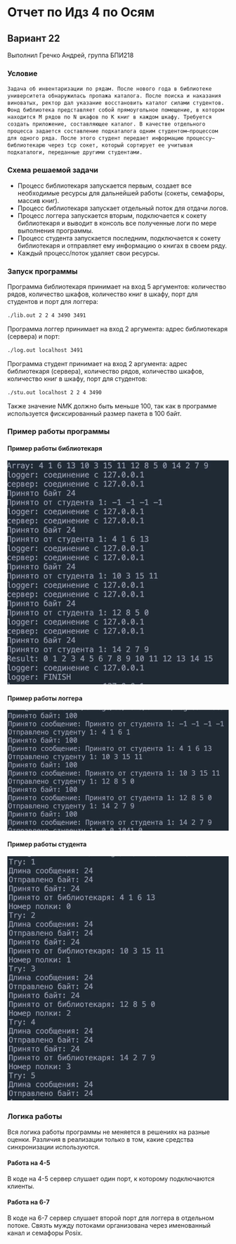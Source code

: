 # Отчет по Идз 4 по Осям
## Вариант 22
Выполнил Гречко Андрей, группа БПИ218

### Условие
```
Задача об инвентаризации по рядам. После нового года в библиотеке университета обнаружилась пропажа каталога. После поиска и наказания виноватых, ректор дал указание восстановить каталог силами студентов. Фонд библиотека представляет собой прямоугольное помещение, в котором находится M рядов по N шкафов по K книг в каждом шкафу. Требуется создать приложение, составляющее каталог. В качестве отдельного процесса задается составление подкаталога одним студентом–процессом для одного ряда. После этого студент передает информацию процессу–библиотекарю через tcp сокет, который сортирует ее учитывая подкаталоги, переданные другими студентами.
```

### Схема решаемой задачи
- Процесс библиотекаря запускается первым, создает все необходимые ресурсы для дальнейшей работы (сокеты, семафоры, массив книг).
- Процесс библиотекаря запускает отдельный поток для отдачи логов.
- Процесс логгера запускается вторым, подключается к сокету библиотекаря и выводит в консоль все полученные логи по мере выполнения программы.
- Процесс студента запускается последним, подключается к сокету библиотекаря и отправляет ему информацию о книгах в своем ряду.
- Каждый процесс/поток удаляет свои ресурсы.

### Запуск программы

Программа библиотекаря принимает на вход 5 аргументов: количество рядов, количество шкафов, количество книг в шкафу, порт для студентов и порт для логгера:
```bash
./lib.out 2 2 4 3490 3491
```
Программа логгер принимает на вход 2 аргумента: адрес библиотекаря (сервера) и порт:
```bash
./log.out localhost 3491
```
Программа студент принимает на вход 2 аргумента: адрес библиотекаря (сервера), количество рядов, количество шкафов, количество книг в шкафу, порт для студентов:
```bash
./stu.out localhost 2 2 4 3490
```

Также значение N*M*K должно быть меньше 100, так как в программе используется фисксированный размер пакета в 100 байт.

### Пример работы программы
#### Пример работы библиотекаря
![Пример работы библиотекаря](./images/lib.jpg)
#### Пример работы логгера
![Пример работы логгера](./images/log.jpg)
#### Пример работы студента
![Пример работы студента 1](./images/stu.jpg)

### Логика работы

Вся логика работы программы не меняется в решениях на разные оценки. Различия в реализации только в том, какие средства синхронизации используются.

#### Работа на 4-5

В коде на 4-5 сервер слушает один порт, к которому подключаются клиенты.

#### Работа на 6-7

В коде на 6-7 сервер слушает второй порт для логгера в отдельном потоке. Связть мужду потоками организована через именованный канал и семафоры Posix.
